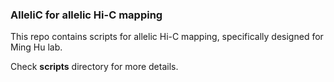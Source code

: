 
### AlleliC for allelic Hi-C mapping
This repo contains scripts for allelic Hi-C mapping, specifically designed for Ming Hu lab.

Check **scripts** directory for more details.

